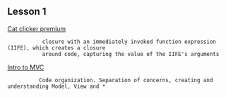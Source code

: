 ## Lesson 1


[Cat clicker premium](https://codepen.io/ohohoreos/full/NgLEMX/) 

               closure with an immediately invoked function expression (IIFE), which creates a closure
               around code, capturing the value of the IIFE's arguments

[Intro to MVC](https://github.com/BMariscal/udacity_webdev/tree/master/JSDesignPatterns/Lesson1/retain)

              Code organization. Separation of concerns, creating and understanding Model, View and *

